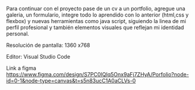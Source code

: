 Para continuar con el proyecto  pase de un cv a un portfolio, agregue una galeria, un formulario, integre todo lo aprendido con lo anterior (html,css y flexbox) y nuevas herramientas como java script, siguiendo la linea de mi perfil profesional y también elementos visuales que reflejan mi identidad personal.

Resolución de pantalla: 1360 x768

Editor: Visual Studio Code

Link a figma
https://www.figma.com/design/S7PC0IQIq5Onx9aFj7ZHyA/Porfolio?node-id=0-1&node-type=canvas&t=s5n83ucC1A0aCLVs-0


